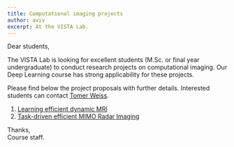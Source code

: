 ```yaml
---
title: Computational imaging projects
author: aviv
excerpt: At the VISTA Lab.
---
```


Dear students,

The VISTA Lab is looking for excellent students (M.Sc. or final year
undergraduate) to conduct research projects on computational imaging. Our Deep
Learning course has strong applicability for these projects.

Please find below the project proposals with further details.
Interested students can contact [Tomer Weiss](mailto:tomerweiss196@gmail.com).

1. [Learning efficient dynamic MRI](https://drive.google.com/file/d/1g9bsnlYkQqton8Dofj7jUn3ARo9pp43Z/view?usp=sharing)
2. [Task-driven efficient MIMO Radar Imaging](https://drive.google.com/file/d/1ApnTRxbqqMqtmbD55PwnQhbC_eIZhrzR/view?usp=sharing)


Thanks,  
Course staff.
